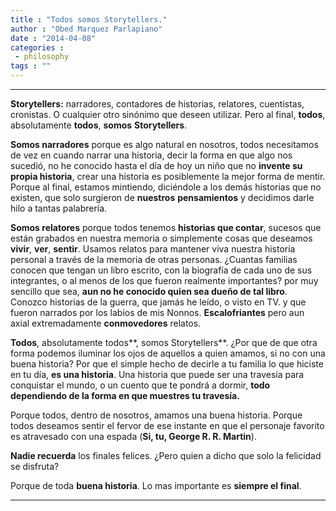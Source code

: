 ```yaml
---
title : "Todos somos Storytellers."
author : "Obed Marquez Parlapiano"
date : "2014-04-08"
categories : 
 - philosophy
tags : ""
---
```


* * *

**Storytellers:** narradores, contadores de historias, relatores, cuentistas, cronistas. O cualquier otro sinónimo que deseen utilizar. Pero al final, **todos**, absolutamente **todos**, **somos** **Storytellers**.

**Somos narradores** porque es algo natural en nosotros, todos necesitamos de vez en cuando narrar una historia, decir la forma en que algo nos sucedió, no he conocido hasta el día de hoy un niño que no **invente su propia historia**, crear una historia es posiblemente la mejor forma de mentir. Porque al final, estamos mintiendo, diciéndole a los demás historias que no existen, que solo surgieron de **nuestros** **pensamientos** y decidimos darle hilo a tantas palabrería.

**Somos relatores** porque todos tenemos **historias que contar**, sucesos que están grabados en nuestra memoria o simplemente cosas que deseamos **vivir**, **ver**, **sentir**. Usamos relatos para mantener viva nuestra historia personal a través de la memoria de otras personas. ¿Cuantas familias conocen que tengan un libro escrito, con la biografía de cada uno de sus integrantes, o al menos de los que fueron realmente importantes? por muy sencillo que sea, **aun no he conocido quien sea dueño de tal libro**. Conozco historias de la guerra, que jamás he leído, o visto en TV. y que fueron narrados por los labios de mis Nonnos. **Escalofriantes** pero aun axial extremadamente **conmovedores** relatos.

**Todos**, absolutamente todos**, somos Storytellers**. ¿Por que de que otra forma podemos iluminar los ojos de aquellos a quien amamos, si no con una buena historia? Por que el simple hecho de decirle a tu familia lo que hiciste en tu día, **es una historia**. Una historia que puede ser una travesía para conquistar el mundo, o un cuento que te pondrá a dormir, **todo dependiendo de la forma en que muestres tu travesía.**

Porque todos, dentro de nosotros, amamos una buena historia. Porque todos deseamos sentir el fervor de ese instante en que el personaje favorito es atravesado con una espada (**Si, tu, George R. R. Martin**).

**Nadie recuerda** los finales felices. ¿Pero quien a dicho que solo la felicidad se disfruta?

Porque de toda **buena historia**. Lo mas importante es **siempre el final**.

* * *
